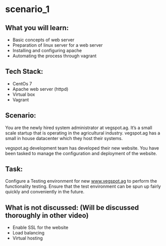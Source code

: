 # scenario_1

## What you will learn:
- Basic concepts of web server
- Preparation of linux server for a web server
- Installing and configuring apache
- Automating the process through vagrant

## Tech Stack:
- CentOs 7
- Apache web server (httpd)
- Virtual box
- Vagrant


## Scenario:

You are the newly hired system administrator at vegspot.ag. It’s a small scale startup that is operating in the agricultural industry. vegspot.ag has a small in house datacenter which they host their systems.

vegspot.ag development team has developed their new website. You have been tasked to manage the configuration and deployment of the website.

## Task:
Configure a Testing environment for new  www.vegspot.ag to perform the functionality testing. Ensure that the test environment can be spun up fairly quickly and conveniently in the future.


## What is not discussed: (Will be discussed thoroughly in other video)
- Enable SSL for the website
- Load balancing
- Virtual hosting
